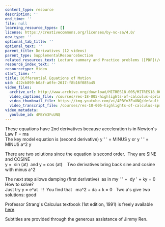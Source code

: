```yaml
---
content_type: resource
description: ''
end_time: ''
file: null
learning_resource_types: []
license: https://creativecommons.org/licenses/by-nc-sa/4.0/
ocw_type: ''
optional_tab_title: ''
optional_text: ''
parent_title: Derivatives (12 videos)
parent_type: SupplementalResourceSection
related_resources_text: Lecture summary and Practice problems ([PDF](/courses/res-18-005-highlights-of-calculus-spring-2010/resources/mitres18_05s10_differential_equations_motion))
resource_index_text: ''
resourcetype: Video
start_time: ''
title: Differential Equations of Motion
uid: 422cb899-b0af-a6fe-2617-f8b16f085a45
video_files:
  archive_url: http://www.archive.org/download/MITRES18.005/MITRES18_005S10_DiffEqnsMotion_300k.mp4
  video_captions_file: /courses/res-18-005-highlights-of-calculus-spring-2010/87eb8f93612c5f239900902445f8b9f2_4PBYm3FuUNQ.vtt
  video_thumbnail_file: https://img.youtube.com/vi/4PBYm3FuUNQ/default.jpg
  video_transcript_file: /courses/res-18-005-highlights-of-calculus-spring-2010/c6ee7a814a065c89295cd0817f4ab218_4PBYm3FuUNQ.pdf
video_metadata:
  youtube_id: 4PBYm3FuUNQ
---
```


These equations have 2nd derivatives because acceleration is in Newton's Law F = ma  
The key model equation is (second derivative) y ' ' = MINUS y or y ' ' =  MINUS a^2 y  
  
There are two solutions since the equation is second order.  They are SINE and COSINE  
y =  sin (at)  and y = cos (at)    Two derivatives bring back sine and cosine with minus a^2  
  
The next step allows damping (first derivative)  as in my ' ' +  dy ' + ky = 0   How to solve?  
Just try y = e^at   !!  You find that   ma^2 + da + k = 0   Two a's give two solutions: good

Professor Strang's Calculus textbook (1st edition, 1991) is freely available [here](/courses/res-18-001-calculus-online-textbook-spring-2005).

Subtitles are provided through the generous assistance of Jimmy Ren.

